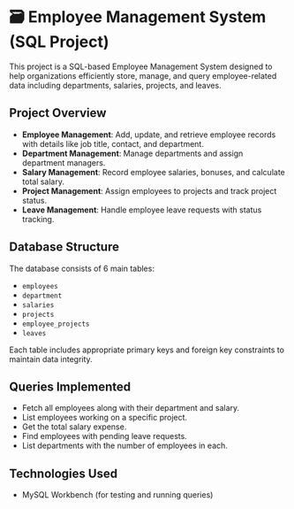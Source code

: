 # 🗃️ Employee Management System (SQL Project)

This project is a SQL-based Employee Management System designed to help organizations efficiently store, manage, and query employee-related data including departments, salaries, projects, and leaves.

## Project Overview

- **Employee Management**: Add, update, and retrieve employee records with details like job title, contact, and department.
- **Department Management**: Manage departments and assign department managers.
- **Salary Management**: Record employee salaries, bonuses, and calculate total salary.
- **Project Management**: Assign employees to projects and track project status.
- **Leave Management**: Handle employee leave requests with status tracking.

## Database Structure

The database consists of 6 main tables:

- `employees`
- `department`
- `salaries`
- `projects`
- `employee_projects`
- `leaves`

Each table includes appropriate primary keys and foreign key constraints to maintain data integrity.

## Queries Implemented

- Fetch all employees along with their department and salary.
- List employees working on a specific project.
- Get the total salary expense.
- Find employees with pending leave requests.
- List departments with the number of employees in each.

## Technologies Used

- MySQL Workbench (for testing and running queries)
